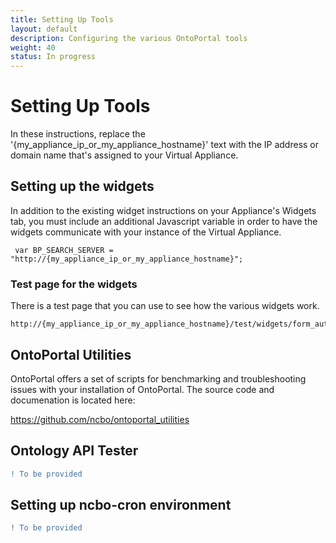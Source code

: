 ```yaml
---
title: Setting Up Tools
layout: default
description: Configuring the various OntoPortal tools
weight: 40
status: In progress
---
```


# Setting Up Tools

In these instructions, replace the '{my_appliance_ip_or_my_appliance_hostname}' text with the IP address or domain name that's assigned to your Virtual Appliance.

## Setting up the widgets

In addition to the existing widget instructions on your Appliance's Widgets tab, 
you must include an additional Javascript variable 
in order to have the widgets communicate with your instance of the Virtual Appliance.
```
 var BP_SEARCH_SERVER = "http://{my_appliance_ip_or_my_appliance_hostname}";
```

### Test page for the widgets

There is a test page that you can use to see how the various widgets work.
```
http://{my_appliance_ip_or_my_appliance_hostname}/test/widgets/form_autocomplete.html
```

## OntoPortal Utilities

OntoPortal offers a set of scripts for benchmarking and troubleshooting issues with your installation of OntoPortal. The source code and documenation is located here:

https://github.com/ncbo/ontoportal_utilities

## Ontology API Tester

```Diff
! To be provided
```

## Setting up ncbo-cron environment

```Diff
! To be provided
```
